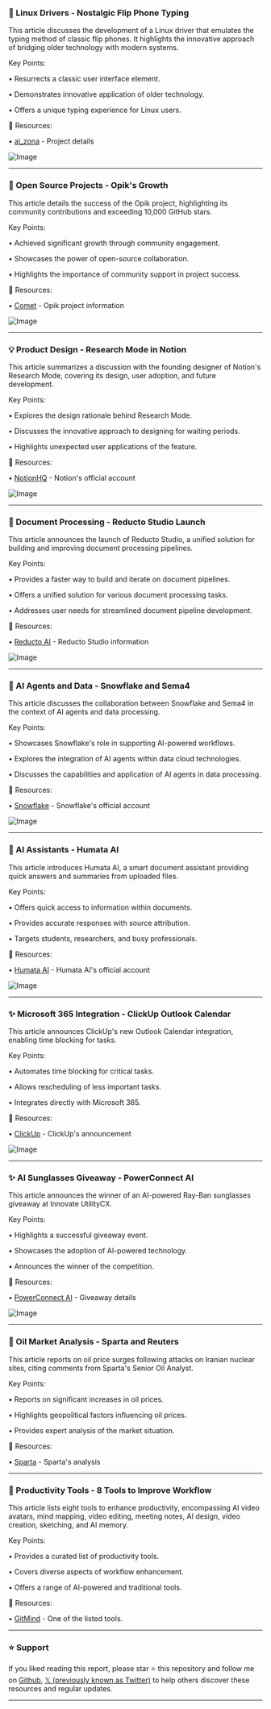 ### 🤖 Linux Drivers - Nostalgic Flip Phone Typing

This article discusses the development of a Linux driver that emulates the typing method of classic flip phones.  It highlights the innovative approach of bridging older technology with modern systems.

Key Points:

• Resurrects a classic user interface element.


• Demonstrates innovative application of older technology.


• Offers a unique typing experience for Linux users.


🔗 Resources:

• [ai_zona](https://x.com/ai_zona/status/1937239503665578242) -  Project details


![Image](https://pbs.twimg.com/media/GuJ1DzWW8AAZVGn?format=jpg&name=small)


---

### 🚀 Open Source Projects - Opik's Growth

This article details the success of the Opik project, highlighting its community contributions and exceeding 10,000 GitHub stars.

Key Points:

• Achieved significant growth through community engagement.


• Showcases the power of open-source collaboration.


• Highlights the importance of community support in project success.


🔗 Resources:

• [Comet](https://x.com/Cometml/status/1937237746600349973) - Opik project information


![Image](https://pbs.twimg.com/media/GuJzQYZWAAAH4f3?format=jpg&name=small)


---

### 💡 Product Design - Research Mode in Notion

This article summarizes a discussion with the founding designer of Notion's Research Mode, covering its design, user adoption, and future development.

Key Points:

• Explores the design rationale behind Research Mode.


• Discusses the innovative approach to designing for waiting periods.


• Highlights unexpected user applications of the feature.


🔗 Resources:

• [NotionHQ](https://x.com/NotionHQ) -  Notion's official account


![Image](https://pbs.twimg.com/amplify_video_thumb/1937064597812305920/img/tp5zedKDyqTnRDZk.jpg)


---

### 🚀 Document Processing - Reducto Studio Launch

This article announces the launch of Reducto Studio, a unified solution for building and improving document processing pipelines.

Key Points:

• Provides a faster way to build and iterate on document pipelines.


• Offers a unified solution for various document processing tasks.


• Addresses user needs for streamlined document pipeline development.


🔗 Resources:

• [Reducto AI](https://x.com/reductoai/status/1937196132058431822) - Reducto Studio information


![Image](https://pbs.twimg.com/media/GuJM8HfakAEO8cr?format=jpg&name=small)


---

### 🤖 AI Agents and Data - Snowflake and Sema4

This article discusses the collaboration between Snowflake and Sema4 in the context of AI agents and data processing.

Key Points:

• Showcases Snowflake's role in supporting AI-powered workflows.


• Explores the integration of AI agents within data cloud technologies.


• Discusses the capabilities and application of AI agents in data processing.


🔗 Resources:

• [Snowflake](https://x.com/Snowflake/status/1937194139755422062) -  Snowflake's official account


![Image](https://pbs.twimg.com/media/GuJLyYBWIAAEUeC?format=jpg&name=900x900)


---

### 🤖 AI Assistants - Humata AI

This article introduces Humata AI, a smart document assistant providing quick answers and summaries from uploaded files.

Key Points:

• Offers quick access to information within documents.


• Provides accurate responses with source attribution.


• Targets students, researchers, and busy professionals.


🔗 Resources:

• [Humata AI](https://x.com/HumataAI) - Humata AI's official account


![Image](https://pbs.twimg.com/amplify_video_thumb/1937026388839776256/img/p4BXDhjyNkgkGyVX.jpg)


---

### ✨ Microsoft 365 Integration - ClickUp Outlook Calendar

This article announces ClickUp's new Outlook Calendar integration, enabling time blocking for tasks.

Key Points:

• Automates time blocking for critical tasks.


• Allows rescheduling of less important tasks.


• Integrates directly with Microsoft 365.



🔗 Resources:

• [ClickUp](https://x.com/clickup/status/1937161051952607704) -  ClickUp's announcement


![Image](https://pbs.twimg.com/media/GuIteSwXgAEiYNF?format=png&name=small)


---

### ✨ AI Sunglasses Giveaway - PowerConnect AI

This article announces the winner of an AI-powered Ray-Ban sunglasses giveaway at Innovate UtilityCX.

Key Points:

• Highlights a successful giveaway event.


• Showcases the adoption of AI-powered technology.


• Announces the winner of the competition.



🔗 Resources:

• [PowerConnect AI](https://x.com/powerconnectai/status/1937160756455145980) -  Giveaway details


![Image](https://pbs.twimg.com/media/GuItXj-WAAAeCYb?format=jpg&name=900x900)


---

### 🤖 Oil Market Analysis - Sparta and Reuters

This article reports on oil price surges following attacks on Iranian nuclear sites, citing comments from Sparta's Senior Oil Analyst.

Key Points:

• Reports on significant increases in oil prices.


• Highlights geopolitical factors influencing oil prices.


• Provides expert analysis of the market situation.


🔗 Resources:

• [Sparta](https://x.com/SpartaCommo/status/1937038906823725161) -  Sparta's analysis


---

### 🚀 Productivity Tools - 8 Tools to Improve Workflow

This article lists eight tools to enhance productivity, encompassing AI video avatars, mind mapping, video editing, meeting notes, AI design, video creation, sketching, and AI memory.

Key Points:

• Provides a curated list of productivity tools.


• Covers diverse aspects of workflow enhancement.


• Offers a range of AI-powered and traditional tools.



🔗 Resources:

• [GitMind](https://x.com/gitmindmap/status/1937036621402313080) -  One of the listed tools.


---

### ⭐️ Support

If you liked reading this report, please star ⭐️ this repository and follow me on [Github](https://github.com/Drix10), [𝕏 (previously known as Twitter)](https://x.com/DRIX_10_) to help others discover these resources and regular updates.

---